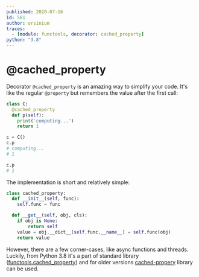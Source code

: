 ```yaml
---
published: 2020-07-16
id: 581
author: orsinium
traces:
  - [module: functools, decorator: cached_property]
python: "3.8"
---
```


# @cached_property

Decorator `@cached_property` is an amazing way to simplify your code. It's like the regular `@property` but remembers the value after the first call:

```python
class C:
  @cached_property
  def p(self):
    print('computing...')
    return 1

c = C()
c.p
# computing...
# 1

c.p
# 1
```

The implementation is short and relatively simple:

```python
class cached_property:
  def __init__(self, func):
    self.func = func

  def __get__(self, obj, cls):
    if obj is None:
        return self
    value = obj.__dict__[self.func.__name__] = self.func(obj)
    return value
```

However, there are a few corner-cases, like async functions and threads. Luckily, from Python 3.8 it's a part of standard library ([functools.cached_property](https://docs.python.org/dev/library/functools.html#functools.cached_property)) and for older versions [cached-propery](https://github.com/pydanny/cached-property) library can be used.
